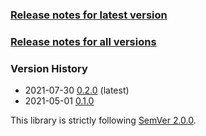 ### [Release notes for latest version](latest.md)

### [Release notes for all versions](full.md)

### Version History

* 2021-07-30 [0.2.0](0.2.0.md) (latest)
* 2021-05-01 [0.1.0](0.1.0.md)


This library is strictly following [SemVer 2.0.0](https://semver.org/spec/v2.0.0.html).